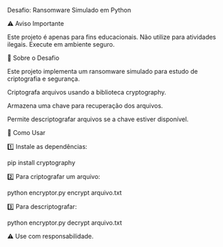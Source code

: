 Desafio: Ransomware Simulado em Python

⚠️ Aviso Importante

Este projeto é apenas para fins educacionais. Não utilize para atividades ilegais. Execute em ambiente seguro.

📝 Sobre o Desafio

Este projeto implementa um ransomware simulado para estudo de criptografia e segurança.

Criptografa arquivos usando a biblioteca cryptography.

Armazena uma chave para recuperação dos arquivos.

Permite descriptografar arquivos se a chave estiver disponível.

🚀 Como Usar

1️⃣ Instale as dependências:

pip install cryptography

2️⃣ Para criptografar um arquivo:

python encryptor.py encrypt arquivo.txt

3️⃣ Para descriptografar:

python encryptor.py decrypt arquivo.txt

⚠️ Use com responsabilidade.

